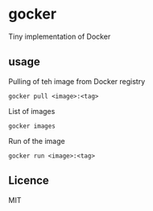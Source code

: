 # gocker
Tiny implementation of Docker

## usage

Pulling of teh image from Docker registry

```
gocker pull <image>:<tag>
```

List of images
```
gocker images
```

Run of the image
```
gocker run <image>:<tag>
```

## Licence
MIT